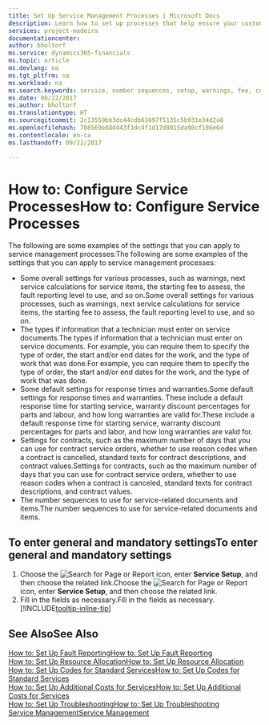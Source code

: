 ```yaml
---
title: Set Up Service Management Processes | Microsoft Docs
description: Learn how to set up processes that help ensure your customers are satisfied with your customer service.
services: project-madeira
documentationcenter: 
author: bholtorf
ms.service: dynamics365-financials
ms.topic: article
ms.devlang: na
ms.tgt_pltfrm: na
ms.workload: na
ms.search.keywords: service, number sequences, setup, warnings, fee, contracts, warranties
ms.date: 08/22/2017
ms.author: bholtorf
ms.translationtype: HT
ms.sourcegitcommit: 2c13559bb3dc44cdb61697f5135c5b931e34d2a8
ms.openlocfilehash: 708569e88d443f1dc4f1d17d8015da98cf186e6d
ms.contentlocale: en-ca
ms.lasthandoff: 09/22/2017

---
```

# <a name="how-to-configure-service-processes"></a><span data-ttu-id="5769d-103">How to: Configure Service Processes</span><span class="sxs-lookup"><span data-stu-id="5769d-103">How to: Configure Service Processes</span></span>
<span data-ttu-id="5769d-104">The following are some examples of the settings that you can apply to service management processes:</span><span class="sxs-lookup"><span data-stu-id="5769d-104">The following are some examples of the settings that you can apply to service management processes:</span></span>  
  
* <span data-ttu-id="5769d-105">Some overall settings for various processes, such as warnings, next service calculations for service items, the starting fee to assess, the fault reporting level to use, and so on.</span><span class="sxs-lookup"><span data-stu-id="5769d-105">Some overall settings for various processes, such as warnings, next service calculations for service items, the starting fee to assess, the fault reporting level to use, and so on.</span></span>  
* <span data-ttu-id="5769d-106">The types if information that a technician must enter on service documents.</span><span class="sxs-lookup"><span data-stu-id="5769d-106">The types if information that a technician must enter on service documents.</span></span> <span data-ttu-id="5769d-107">For example, you can require them to specify the type of order, the start and/or end dates for the work, and the type of work that was done.</span><span class="sxs-lookup"><span data-stu-id="5769d-107">For example, you can require them to specify the type of order, the start and/or end dates for the work, and the type of work that was done.</span></span>  
* <span data-ttu-id="5769d-108">Some default settings for response times and warranties.</span><span class="sxs-lookup"><span data-stu-id="5769d-108">Some default settings for response times and warranties.</span></span> <span data-ttu-id="5769d-109">These include a default response time for starting service, warranty discount percentages for parts and labour, and how long warranties are valid for.</span><span class="sxs-lookup"><span data-stu-id="5769d-109">These include a default response time for starting service, warranty discount percentages for parts and labor, and how long warranties are valid for.</span></span>  
* <span data-ttu-id="5769d-110">Settings for contracts, such as the maximum number of days that you can use for contract service orders, whether to use reason codes when a contract is cancelled, standard texts for contract descriptions, and contract values.</span><span class="sxs-lookup"><span data-stu-id="5769d-110">Settings for contracts, such as the maximum number of days that you can use for contract service orders, whether to use reason codes when a contract is canceled, standard texts for contract descriptions, and contract values.</span></span>  
* <span data-ttu-id="5769d-111">The number sequences to use for service-related documents and items.</span><span class="sxs-lookup"><span data-stu-id="5769d-111">The number sequences to use for service-related documents and items.</span></span>  

## <a name="to-enter-general-and-mandatory-settings"></a><span data-ttu-id="5769d-112">To enter general and mandatory settings</span><span class="sxs-lookup"><span data-stu-id="5769d-112">To enter general and mandatory settings</span></span>
1. <span data-ttu-id="5769d-113">Choose the ![Search for Page or Report](media/ui-search/search_small.png "Search for Page or Report icon") icon, enter **Service Setup**, and then choose the related link.</span><span class="sxs-lookup"><span data-stu-id="5769d-113">Choose the ![Search for Page or Report](media/ui-search/search_small.png "Search for Page or Report icon") icon, enter **Service Setup**, and then choose the related link.</span></span>
2. <span data-ttu-id="5769d-114">Fill in the fields as necessary.</span><span class="sxs-lookup"><span data-stu-id="5769d-114">Fill in the fields as necessary.</span></span> [!INCLUDE[tooltip-inline-tip](includes/tooltip-inline-tip_md.md)]  

## <a name="see-also"></a><span data-ttu-id="5769d-115">See Also</span><span class="sxs-lookup"><span data-stu-id="5769d-115">See Also</span></span>  
[<span data-ttu-id="5769d-116">How to: Set Up Fault Reporting</span><span class="sxs-lookup"><span data-stu-id="5769d-116">How to: Set Up Fault Reporting</span></span>](service-how-setup-fault-reporting.md)  
[<span data-ttu-id="5769d-117">How to: Set Up Resource Allocation</span><span class="sxs-lookup"><span data-stu-id="5769d-117">How to: Set Up Resource Allocation</span></span>](service-how-setup-resource-allocation.md)  
[<span data-ttu-id="5769d-118">How to: Set Up Codes for Standard Services</span><span class="sxs-lookup"><span data-stu-id="5769d-118">How to: Set Up Codes for Standard Services</span></span>](service-how-setup-service-coding.md)  
[<span data-ttu-id="5769d-119">How to: Set Up Additional Costs for Services</span><span class="sxs-lookup"><span data-stu-id="5769d-119">How to: Set Up Additional Costs for Services</span></span>](service-how-setup-service-costs-pricing.md)  
[<span data-ttu-id="5769d-120">How to: Set Up Troubleshooting</span><span class="sxs-lookup"><span data-stu-id="5769d-120">How to: Set Up Troubleshooting</span></span>](service-how-setup-troubleshooting.md)  
[<span data-ttu-id="5769d-121">Service Management</span><span class="sxs-lookup"><span data-stu-id="5769d-121">Service Management</span></span>](service-service.md)  

